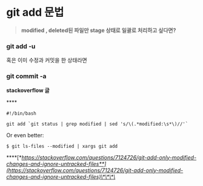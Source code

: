 # git add 문법

> **modified , deleted된 파일만 stage 상태로 일괄로 처리하고 싶다면?**

### git add -u 

혹은 이미 수정과 커밋을 한 상태라면 

### git commit -a 

**stackoverflow 글**

\*\*\*\*

```text
#!/bin/bash

git add `git status | grep modified | sed 's/\(.*modified:\s*\)//'`
```

Or even better:

```text
$ git ls-files --modified | xargs git add
```

\*\*\*\*[**https://stackoverflow.com/questions/7124726/git-add-only-modified-changes-and-ignore-untracked-files**](https://stackoverflow.com/questions/7124726/git-add-only-modified-changes-and-ignore-untracked-files)\*\*\*\*

